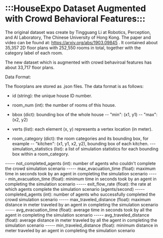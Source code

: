 # :::HouseExpo Dataset Augmented with Crowd Behavioral Features:::

The original dataset was create by Tingguang Li at Robotics, Perception, and AI Laboratory, The Chinese University of Hong Kong. The paper and video can be found at: https://arxiv.org/abs/1903.09845 . It contained about 35,357 2D floor plans with 252,550 rooms in total, together with the category label of each room.

The new dataset which is augmented with crowd behaviroal features has about 33,717 floor plans.

Data Format:

The floorplans are stored as .json files. The data format is as follows:

- id (string): the unique house ID number.

- room_num (int): the number of rooms of this house.

- bbox (dict): bounding box of the whole house
-- "min": (x1, y1)
-- "max": (x2, y2)

- verts (list): each element (x, y) represents a vertex location (in meter).

- room_category (dict): the room categories and its bounding box, for example
-- "kitchen": (x1, y1, x2, y2), bounding box of each kitchen.
--- simulation_statistics (list): a list of simulation statistics for each bounding box within a room_category. 

----- not_completed_agents (int): number of agents who couldn't complete the crowd simulation scenario
----- max_evacuation_time (float): maximum time in seconds took by an agent in completing the simulation scenario
----- min_evacuation_time (float): minimum time in seconds took by an agent in completing the simulation scenario 
----- exit_flow_rate (float): the rate at which agents complete the simulation scenario (agents/second)
----- completed_agents (int): number of agents who successfully completed the crowd simulation scenario
----- max_traveled_distance (float): maximum distance in meter traveled by an agent in completing the simulation scenario
----- avg_evacuation_time (float): average time in seconds took by all the agent in completing the simulation scenario
----- avg_traveled_distance (float): average distance in meter traveled by all the agent in completing the simulation scenario
----- min_traveled_distance (float): minimum distance in meter traveled by an agent in completing the simulation scenario 

